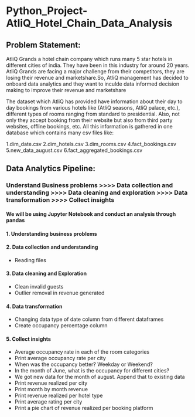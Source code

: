 # Python_Project-AtliQ_Hotel_Chain_Data_Analysis

## Problem Statement:

AtliQ Grands a hotel chain company which runs many 5 star hotels in different cities of india. They have been in this industry for around 20 years. AtliQ Grands are facing a major challenge from their competitors, they are losing their revenue and marketshare.So, AtliQ management has decided to onboard data analytics and they want to inculde data informed decision making to improve their revenue and marketshare

The dataset which AtliQ has provided have information about their day to day bookings from various hotels like (AtliQ seasons, AtliQ palace, etc.), different types of rooms ranging from standard to presidential. Also, not only they accept booking from their website but also from third party websites, offline bookings, etc. All this information is gathered in one database which contains many csv files like:

1.dim_date.csv
2.dim_hotels.csv
3.dim_rooms.csv
4.fact_bookings.csv
5.new_data_august.csv
6.fact_aggregated_bookings.csv

## Data Analytics Pipeline:

###  Understand Business problems >>>> Data collection and understanding >>>> Data cleaning and exploration >>>> Data transformation >>>> Collect insights

#### We will be using Jupyter Notebook and conduct an analysis through pandas 

#### 1. Understanding business problems 

#### 2. Data collection and understanding 
-    Reading files 
        
#### 3. Data cleaning and Exploration 
-    Clean invalid guests
-    Outlier removal in revenue generated
  
#### 4. Data transformation 
-    Changing data type of date column from different dataframes
-    Create occupancy percentage column
  
#### 5. Collect insights 
-    Average occupancy rate in each of the room categories
-    Print average occupancy rate per city
-    When was the occupancy better? Weekday or Weekend?
-    In the month of June, what is the occupancy for different cities?
-    We got new data for the month of august. Append that to existing data
-    Print revenue realized per city
-    Print month by month revenue
-    Print revenue realized per hotel type
-    Print average rating per city
-    Print a pie chart of revenue realized per booking platform
